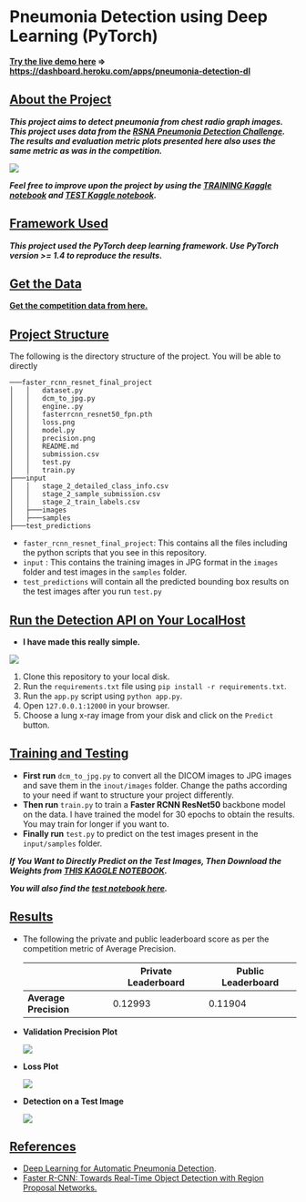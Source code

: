 # Pneumonia Detection using Deep Learning (PyTorch)



**[Try the live demo here](https://dashboard.heroku.com/apps/pneumonia-detection-dl) => https://dashboard.heroku.com/apps/pneumonia-detection-dl**



## <u>About the Project</u>

***This project aims to detect pneumonia from chest radio graph images. This project uses data from the [RSNA Pneumonia Detection Challenge](https://www.kaggle.com/c/rsna-pneumonia-detection-challenge/overview). The results and evaluation metric plots presented here also uses the same metric as was in the competition.*** 

![](https://github.com/sovit-123/Pneumonia-Detection-using-Deep-Learning/blob/master/preview_image/preview_image.jpg?raw=true)



***Feel free to improve upon the project by using the [TRAINING Kaggle notebook](https://www.kaggle.com/sovitrath/rsna-pytorch-hackathon-fasterrcnn-resnet-training/notebook) and [TEST Kaggle notebook](https://www.kaggle.com/sovitrath/rsna-pytorch-hackathon-fasterrcnn-resnet-test/notebook).***



## <u>Framework Used</u>

***This project used the PyTorch deep learning framework. Use PyTorch version >= 1.4 to reproduce the results.***



## <u>Get the Data</u>

**[Get the competition data from here.](https://www.kaggle.com/c/rsna-pneumonia-detection-challenge/overview)**



## <u>Project Structure</u>

The following is the directory structure of the project. You will be able to directly 

```
───faster_rcnn_resnet_final_project
│   │   dataset.py
│   │   dcm_to_jpg.py
│   │   engine..py
│   │   fasterrcnn_resnet50_fpn.pth
│   │   loss.png
│   │   model.py
│   │   precision.png
│   │   README.md
│   │   submission.csv
│   │   test.py
│   │   train.py
├───input
│   │   stage_2_detailed_class_info.csv
│   │   stage_2_sample_submission.csv
│   │   stage_2_train_labels.csv
│   ├───images
│   ├───samples
├───test_predictions
```

* `faster_rcnn_resnet_final_project`: This contains all the files including the python scripts that you see in this repository.
* `input` : This contains the training images in JPG format in the `images` folder and test images in the `samples` folder.
* `test_predictions` will contain all the predicted bounding box results on the test images after you run `test.py`



## <u>Run the Detection API on Your LocalHost</u>

* **I have made this really simple.**

![](https://github.com/sovit-123/Pneumonia-Detection-using-Deep-Learning/blob/master/some_results/api_new.PNG?raw=true)

1. Clone this repository to your local disk.
2. Run the `requirements.txt` file using `pip install -r requirements.txt`.
3. Run the `app.py` script using `python app.py`.
4. Open `127.0.0.1:12000` in your browser. 
5. Choose a lung x-ray image from your disk and click on the `Predict` button. 



## <u>Training and Testing</u>

* **First run** `dcm_to_jpg.py` to convert all the DICOM images to JPG images and save them in the `inout/images` folder. Change  the paths according to your need if want to structure your project differently.
* **Then run**  `train.py` to train a **Faster RCNN ResNet50** backbone model on the data. I have trained the model for 30 epochs to obtain the results. You may train for longer if you want to.
* **Finally run** `test.py` to predict on the test images present in the `input/samples` folder.

***If You Want to Directly Predict on the Test Images, Then Download the Weights from [THIS KAGGLE NOTEBOOK](https://www.kaggle.com/sovitrath/rsna-pytorch-hackathon-fasterrcnn-resnet-training/output).***

***You will also find the [test notebook here](https://www.kaggle.com/sovitrath/rsna-pytorch-hackathon-fasterrcnn-resnet-test/notebook).***



## <u>Results</u>

* The following the private and public leaderboard score as per the competition metric of Average Precision.

  |                       | Private Leaderboard | Public  Leaderboard |
  | --------------------- | ------------------- | ------------------- |
  | **Average Precision** | 0.12993             | 0.11904             |

* **Validation Precision Plot**

  ![](https://github.com/sovit-123/Pneumonia-Detection-using-Deep-Learning/blob/master/precision.png?raw=true)

* **Loss Plot**

  ![](https://github.com/sovit-123/Pneumonia-Detection-using-Deep-Learning/blob/master/loss.png?raw=true)

* **Detection on a Test Image**

  ![](https://github.com/sovit-123/Pneumonia-Detection-using-Deep-Learning/blob/master/some_results/00ad18b7-06ee-4c4d-abca-14bdf814e8b2.jpg?raw=true)

## <u>References</u>

* [Deep Learning for Automatic Pneumonia Detection](https://arxiv.org/pdf/2005.13899v1.pdf).
* [Faster R-CNN: Towards Real-Time Object Detection with Region Proposal Networks.](https://arxiv.org/abs/1506.01497)